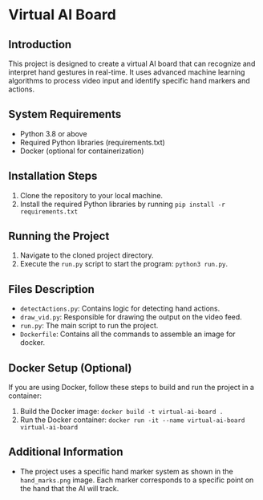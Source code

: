 
# Virtual AI Board

## Introduction
This project is designed to create a virtual AI board that can recognize and interpret hand gestures in real-time. It uses advanced machine learning algorithms to process video input and identify specific hand markers and actions.

## System Requirements
- Python 3.8 or above
- Required Python libraries (requirements.txt)
- Docker (optional for containerization)

## Installation Steps
1. Clone the repository to your local machine.
2. Install the required Python libraries by running `pip install -r requirements.txt`

## Running the Project
1. Navigate to the cloned project directory.
2. Execute the `run.py` script to start the program: `python3 run.py`.

## Files Description
- `detectActions.py`: Contains logic for detecting hand actions.
- `draw_vid.py`: Responsible for drawing the output on the video feed.
- `run.py`: The main script to run the project.
- `Dockerfile`: Contains all the commands to assemble an image for docker.

## Docker Setup (Optional)
If you are using Docker, follow these steps to build and run the project in a container:
1. Build the Docker image: `docker build -t virtual-ai-board .`
2. Run the Docker container: `docker run -it --name virtual-ai-board virtual-ai-board`

## Additional Information
- The project uses a specific hand marker system as shown in the `hand_marks.png` image. Each marker corresponds to a specific point on the hand that the AI will track.
